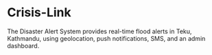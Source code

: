 # Crisis-Link
The Disaster Alert System provides real-time flood alerts in Teku, Kathmandu, using geolocation, push notifications, SMS, and an admin dashboard.
